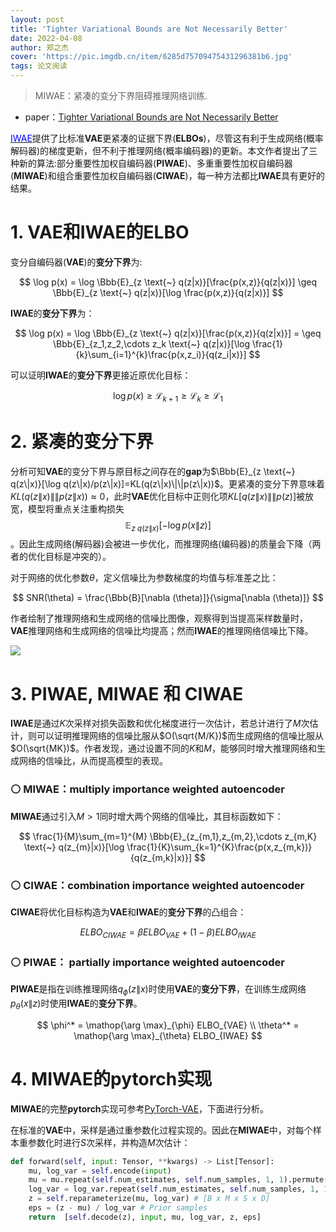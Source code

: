 ```yaml
---
layout: post
title: 'Tighter Variational Bounds are Not Necessarily Better'
date: 2022-04-08
author: 郑之杰
cover: 'https://pic.imgdb.cn/item/6285d75709475431296381b6.jpg'
tags: 论文阅读
---
```


> MIWAE：紧凑的变分下界阻碍推理网络训练.

- paper：[Tighter Variational Bounds are Not Necessarily Better](https://arxiv.org/abs/1802.04537)

[<font color=Blue>IWAE</font>](https://0809zheng.github.io/2022/04/07/iwae.html)提供了比标准**VAE**更紧凑的证据下界(**ELBOs**)，尽管这有利于生成网络(概率解码器)的梯度更新，但不利于推理网络(概率编码器)的更新。本文作者提出了三种新的算法:部分重要性加权自编码器(**PIWAE**)、多重重要性加权自编码器(**MIWAE**)和组合重要性加权自编码器(**CIWAE**)，每一种方法都比**IWAE**具有更好的结果。

# 1. VAE和IWAE的ELBO

变分自编码器(**VAE**)的**变分下界**为:

$$ \log p(x)  = \log \Bbb{E}_{z \text{~} q(z|x)}[\frac{p(x,z)}{q(z|x)}] \geq \Bbb{E}_{z \text{~} q(z|x)}[\log \frac{p(x,z)}{q(z|x)}] $$

**IWAE**的**变分下界**为：

$$ \log p(x)  = \log \Bbb{E}_{z \text{~} q(z|x)}[\frac{p(x,z)}{q(z|x)}] = \geq \Bbb{E}_{z_1,z_2,\cdots z_k \text{~} q(z|x)}[\log \frac{1}{k}\sum_{i=1}^{k}\frac{p(x,z_i)}{q(z_i|x)}] $$

可以证明**IWAE**的**变分下界**更接近原优化目标：

$$ \log p(x) \geq \mathcal{L}_{k+1} \geq \mathcal{L}_{k} \geq \mathcal{L}_{1}  $$

# 2. 紧凑的变分下界

分析可知**VAE**的变分下界与原目标之间存在的**gap**为$\Bbb{E}_{z \text{~} q(z\|x)}[\log q(z\|x)/p(z\|x)]=KL(q(z\|x)\|\|p(z\|x))$。更紧凑的变分下界意味着$KL(q(z\|x)\|\|p(z\|x))≈0$，此时**VAE**优化目标中正则化项$KL[q(z\|x)\|\|p(z)]$被放宽，模型将重点关注重构损失$$\mathbb{E}_{z \text{~} q(z\|x)} [-\log p(x \| z)]$$。因此生成网络(解码器)会被进一步优化，而推理网络(编码器)的质量会下降（两者的优化目标是冲突的）。

对于网络的优化参数$\theta$，定义信噪比为参数梯度的均值与标准差之比：

$$ SNR(\theta) = \frac{\Bbb{B}[\nabla (\theta)]}{\sigma[\nabla (\theta)]} $$

作者绘制了推理网络和生成网络的信噪比图像，观察得到当提高采样数量时，**VAE**推理网络和生成网络的信噪比均提高；然而**IWAE**的推理网络信噪比下降。

![](https://pic.imgdb.cn/item/6285e84609475431296dde5d.jpg)

# 3. PIWAE, MIWAE 和 CIWAE

**IWAE**是通过$K$次采样对损失函数和优化梯度进行一次估计，若总计进行了$M$次估计，则可以证明推理网络的信噪比服从$O(\sqrt{M/K})$而生成网络的信噪比服从$O(\sqrt{MK})$。作者发现，通过设置不同的$K$和$M$，能够同时增大推理网络和生成网络的信噪比，从而提高模型的表现。

### ⚪ MIWAE：multiply importance weighted autoencoder

**MIWAE**通过引入$M>1$同时增大两个网络的信噪比，其目标函数如下：

$$ \frac{1}{M}\sum_{m=1}^{M} \Bbb{E}_{z_{m,1},z_{m,2},\cdots z_{m,K} \text{~} q(z_{m}|x)}[\log \frac{1}{K}\sum_{k=1}^{K}\frac{p(x,z_{m,k})}{q(z_{m,k}|x)}] $$

### ⚪ CIWAE：combination importance weighted autoencoder

**CIWAE**将优化目标构造为**VAE**和**IWAE**的**变分下界**的凸组合：

$$ ELBO_{CIWAE} = \beta ELBO_{VAE} + (1-\beta) ELBO_{IWAE} $$

### ⚪ PIWAE： partially importance weighted autoencoder

**PIWAE**是指在训练推理网络$q_{\phi}(z\|x)$时使用**VAE**的**变分下界**，在训练生成网络$p_{\theta}(x\|z)$时使用**IWAE**的**变分下界**。

$$ \phi^* = \mathop{\arg \max}_{\phi} ELBO_{VAE} \\ \theta^* = \mathop{\arg \max}_{\theta} ELBO_{IWAE}   $$

# 4. MIWAE的pytorch实现

**MIWAE**的完整**pytorch**实现可参考[PyTorch-VAE](https://github.com/AntixK/PyTorch-VAE/blob/master/models/miwae.py)，下面进行分析。

在标准的**VAE**中，采样是通过重参数化过程实现的。因此在**MIWAE**中，对每个样本重参数化时进行$S$次采样，并构造$M$次估计：

```python
def forward(self, input: Tensor, **kwargs) -> List[Tensor]:
    mu, log_var = self.encode(input)
    mu = mu.repeat(self.num_estimates, self.num_samples, 1, 1).permute(2, 0, 1, 3) # [B x M x S x D]
    log_var = log_var.repeat(self.num_estimates, self.num_samples, 1, 1).permute(2, 0, 1, 3) # [B x M x S x D]
    z = self.reparameterize(mu, log_var) # [B x M x S x D]
    eps = (z - mu) / log_var # Prior samples
    return  [self.decode(z), input, mu, log_var, z, eps]
```
